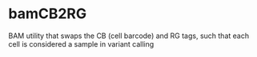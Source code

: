 # bamCB2RG
BAM utility that swaps the CB (cell barcode) and RG tags, such that each cell is considered a sample in variant calling
